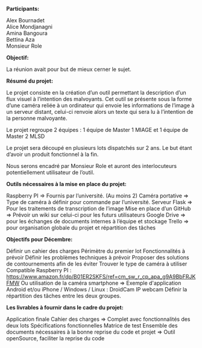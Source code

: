 
**Participants:**


Alex Bournadet</br>
Alice Mondjanagni</br>
Amina Bangoura</br>
Bettina Aza</br>
Monsieur Role</br>

**Objectif:**


La réunion avait pour but de mieux cerner le sujet.

**Résumé du projet:**
</br>

Le projet consiste en la création d’un outil permettant la description d’un flux visuel à l’intention des malvoyants.
Cet outil se présente sous la forme d’une caméra reliée à un ordinateur qui envoie les informations de l’image à un serveur distant, celui-ci renvoie alors un texte qui sera lu à l’intention de la personne malvoyante.

Le projet regroupe 2 équipes : 1 équipe de Master 1 MIAGE et 1 équipe de Master 2 MLSD

Le projet sera découpé en plusieurs lots dispatchés sur 2 ans.
Le but étant d’avoir un produit fonctionnel à la fin.

Nous serons encadré par Monsieur Role et auront des interlocuteurs potentiellement utilisateur de l’outil.</br>

**Outils nécessaires à la mise en place du projet:**

Raspberry PI => Fournis par l’université. (Au moins 2)
Caméra portative => Type de caméra à définir pour commande par l’université.
Serveur Flask => Pour les traitements de transcription de l’image
Mise en place d’un GitHub => Prévoir un wiki sur celui-ci pour les futurs utilisateurs
Google Drive => pour les échanges de documents internes à l’équipe et stockage
Trello => pour organisation globale du projet et répartition des tâches

**Objectifs pour Décembre:** 

Définir un cahier des charges
Périmètre du premier lot
Fonctionnalités à prévoir
Définir les problèmes techniques à prévoir 
Proposer des solutions de contournements afin de les éviter
Trouver le type de caméra à utiliser 
Compatible Raspberry PI : https://www.amazon.fr/dp/B01ER2SKFS/ref=cm_sw_r_cp_apa_g9A9BbFRJKFMW 
Ou utilisation de la caméra smartphone => Exemple d'application Android et/ou iPhone / Windows / Linux :
DroidCam
IP webcam
Définir la répartition des tâches entre les deux groupes.

**Les livrables à fournir dans le cadre du projet:**

Application finale
Cahier des charges => Complet avec fonctionnalités des deux lots
Spécifications fonctionnelles
Matrice de test
Ensemble des documents nécessaires à la bonne reprise du code et projet 
=> Outil openSource, faciliter la reprise du code

